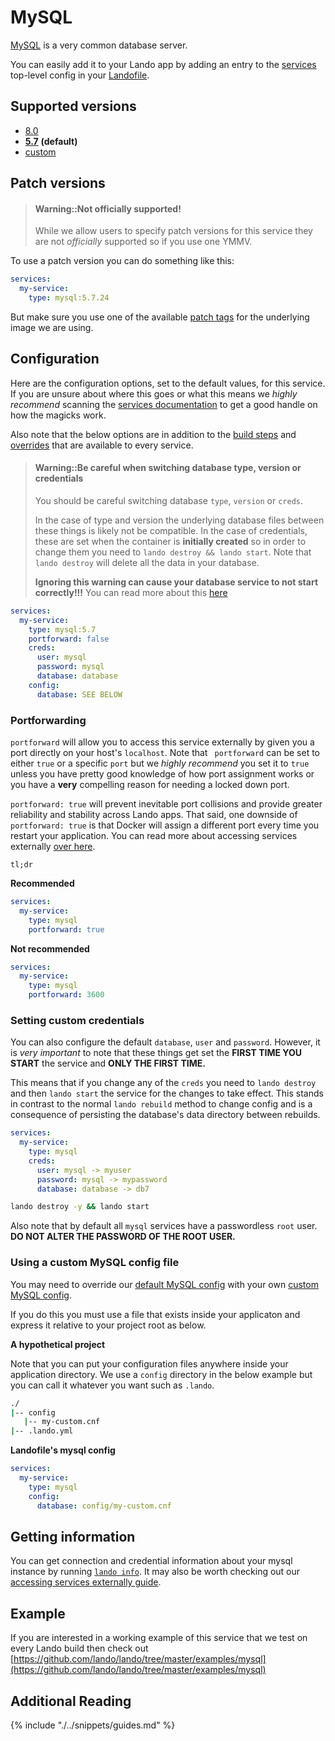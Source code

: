 MySQL
=====

[MySQL](https://www.mysql.com/) is a very common database server.

You can easily add it to your Lando app by adding an entry to the [services](./../config/services.md) top-level config in your [Landofile](./../config/lando.md).

<!-- toc -->

Supported versions
------------------

*   [8.0](https://hub.docker.com/r/bitnami/mysql)
*   **[5.7](https://hub.docker.com/r/bitnami/mysql)** **(default)**
*   [custom](./../config/services.md#advanced)

Patch versions
--------------

> #### Warning::Not officially supported!
>
> While we allow users to specify patch versions for this service they are not *officially* supported so if you use one YMMV.

To use a patch version you can do something like this:

```yaml
services:
  my-service:
    type: mysql:5.7.24
```

But make sure you use one of the available [patch tags](https://hub.docker.com/r/bitnami/mysql/tags) for the underlying image we are using.

Configuration
-------------

Here are the configuration options, set to the default values, for this service. If you are unsure about where this goes or what this means we *highly recommend* scanning the [services documentation](./../config/services.md) to get a good handle on how the magicks work.

Also note that the below options are in addition to the [build steps](./../config/services.md#build-steps) and [overrides](./../config/services.md#overrides) that are available to every service.

> #### Warning::Be careful when switching database type, version or credentials
>
> You should be careful switching database `type`, `version` or `creds`.
>
> In the case of type and version the underlying database files between these things is likely not be compatible. In the case of credentials, these are set when the container is **initially created** so in order to change them you need to `lando destroy && lando start`. Note that `lando destroy` will delete all the data in your database.
>
>
> **Ignoring this warning can cause your database service to not start correctly!!!**
> You can read more about this [here](./../issues/switching-dbs.md)

```yaml
services:
  my-service:
    type: mysql:5.7
    portforward: false
    creds:
      user: mysql
      password: mysql
      database: database
    config:
      database: SEE BELOW
```

### Portforwarding

`portforward` will allow you to access this service externally by given you a port directly on your host's `localhost`. Note that ` portforward` can be set to either `true` or a specific `port` but we *highly recommend* you set it to `true` unless you have pretty good knowledge of how port assignment works or you have a **very** compelling reason for needing a locked down port.

`portforward: true` will prevent inevitable port collisions and provide greater reliability and stability across Lando apps. That said, one downside of `portforward: true` is that Docker will assign a different port every time you restart your application. You can read more about accessing services externally [over here](./../guides/external-access.md).

`tl;dr`

**Recommended**

```yaml
services:
  my-service:
    type: mysql
    portforward: true
```

**Not recommended**

```yaml
services:
  my-service:
    type: mysql
    portforward: 3600
```

### Setting custom credentials

You can also configure the default `database`, `user` and `password`. However, it is *very important* to note that these things get set the **FIRST TIME YOU START** the service and **ONLY THE FIRST TIME.**

This means that if you change any of the `creds` you need to `lando destroy` and then `lando start` the service for the changes to take effect. This stands in contrast to the normal `lando rebuild` method to change config and is a consequence of persisting the database's data directory between rebuilds.

```yaml
services:
  my-service:
    type: mysql
    creds:
      user: mysql -> myuser
      password: mysql -> mypassword
      database: database -> db7
```

```bash
lando destroy -y && lando start
```

Also note that by default all `mysql` services have a passwordless `root` user. **DO NOT ALTER THE PASSWORD OF THE ROOT USER.**


### Using a custom MySQL config file

You may need to override our [default MySQL config](https://github.com/lando/lando/tree/master/plugins/lando-services/services/mysql) with your own [custom MySQL config](https://dev.mysql.com/doc/refman/8.0/en/option-files.html).

If you do this you must use a file that exists inside your applicaton and express it relative to your project root as below.

**A hypothetical project**

Note that you can put your configuration files anywhere inside your application directory. We use a `config` directory in the below example but you can call it whatever you want such as `.lando`.

```bash
./
|-- config
   |-- my-custom.cnf
|-- .lando.yml
```

**Landofile's mysql config**

```yaml
services:
  my-service:
    type: mysql
    config:
      database: config/my-custom.cnf
```

Getting information
-------------------

You can get connection and credential information about your mysql instance by running [`lando info`](./../cli/info.md). It may also be worth checking out our [accessing services externally guide](./../guides/external-access.md).

Example
-------

If you are interested in a working example of this service that we test on every Lando build then check out
[https://github.com/lando/lando/tree/master/examples/mysql](https://github.com/lando/lando/tree/master/examples/mysql)

Additional Reading
------------------

{% include "./../snippets/guides.md" %}
